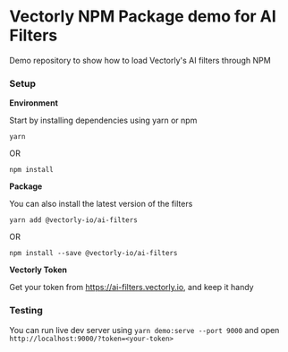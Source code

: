 # Vectorly NPM Package demo for AI Filters

Demo repository to show how to load Vectorly's AI filters through NPM

### Setup


**Environment**

Start by installing dependencies using yarn or npm

```
yarn
```
OR

```
npm install
```
**Package**

You can also install the latest version of the filters

```
yarn add @vectorly-io/ai-filters
```
OR

```
npm install --save @vectorly-io/ai-filters
```

**Vectorly Token**

Get your token from https://ai-filters.vectorly.io, and keep it handy

### Testing

You can run live dev server using `yarn demo:serve --port 9000` and open `http://localhost:9000/?token=<your-token>`
